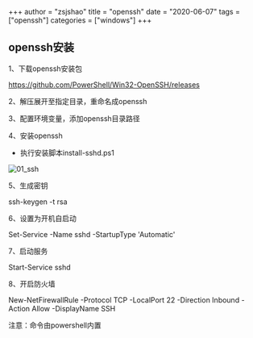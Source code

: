 +++
author = "zsjshao"
title = "openssh"
date = "2020-06-07"
tags = ["openssh"]
categories = ["windows"]
+++

## openssh安装

1、下载openssh安装包

https://github.com/PowerShell/Win32-OpenSSH/releases

2、解压展开至指定目录，重命名成openssh

3、配置环境变量，添加openssh目录路径

4、安装openssh

- 执行安装脚本install-sshd.ps1

![01_ssh](http://images.zsjshao.net/openssh/01_ssh.png)

5、生成密钥

ssh-keygen -t rsa

6、设置为开机自启动

Set-Service -Name sshd -StartupType 'Automatic'

7、启动服务

Start-Service sshd

8、开启防火墙

New-NetFirewallRule -Protocol TCP -LocalPort 22 -Direction Inbound -Action Allow -DisplayName SSH

注意：命令由powershell内置

